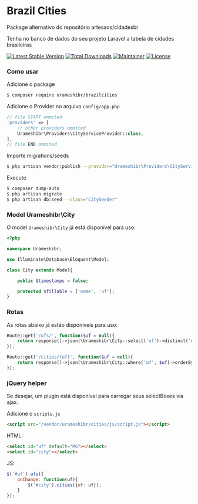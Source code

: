 # Brazil Cities

Package alternativo do repositório artesaos/cidadesbr

Tenha no banco de dados do seu projeto Laravel a tabela de cidades brasileiras

[![Latest Stable Version](http://img.shields.io/packagist/v/artesaos/cidadesbr.svg?style=flat)](https://packagist.org/packages/artesaos/cidadesbr)
[![Total Downloads](http://img.shields.io/packagist/dt/artesaos/cidadesbr.svg?style=flat)](https://packagist.org/packages/artesaos/cidadesbr)
[![Maintainer](https://img.shields.io/badge/maintainer-jansenfelipe-green.svg)](https://github.com/jansenfelipe)
[![License](http://img.shields.io/packagist/l/artesaos/cidadesbr.svg?style=flat)](https://packagist.org/packages/artesaos/cidadesbr)

### Como usar

Adicione o package

```sh
$ composer require urameshibr/brazilcities
```

Adicione o Provider no arquivo `config/app.php`

```php
// file START ommited
'providers' => [
    // other providers ommited
    Urameshibr\Providers\CityServiceProvider::class,
],
// file END ommited
```

Importe migrations/seeds

```sh
$ php artisan vendor:publish --provider="Urameshibr\Providers\CityServiceProvider"
```

Execute

```sh
$ composer dump-auto
$ php artisan migrate
$ php artisan db:seed --class="CitySeeder"
```

### Model Urameshibr\City

O model `Urameshibr\City` já está disponível para uso:

```php
<?php

namespace Urameshibr;

use Illuminate\Database\Eloquent\Model;

class City extends Model{

    public $timestamps = false;

    protected $fillable = ['name', 'uf'];
}
```
     
### Rotas

As rotas abaixo já estão disponíveis para uso:

```php
Route::get('/ufs/', function($uf = null){
    return response()->json(\Urameshibr\City::select('uf')->distinct('uf')->orderBy('uf')->get());
});

Route::get('/cities/{uf}', function($uf = null){
    return response()->json(\Urameshibr\City::where('uf', $uf)->orderBy('name')->get());
});
```
     
### jQuery helper

Se desejar, um plugin está disponível para carregar seus selectBoxes via ajax.

Adicione o `scripts.js`

```html
<script src="/vendor/urameshibr/cities/js/script.js"></script>
```

HTML:

```html
<select id="uf" default="MG"></select>
<select id="city"></select>
```

JS:
```js
$('#uf').ufs({
    onChange: function(uf){
        $('#city').cities({uf: uf});
    }
});
```
